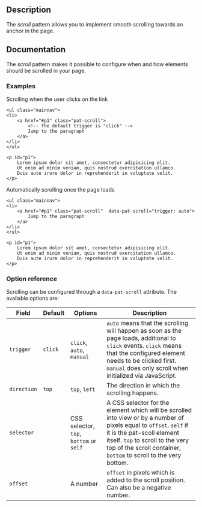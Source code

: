 ## Description

The _scroll_ pattern allows you to implement smooth scrolling towards an anchor in the page.

## Documentation

The _scroll_ pattern makes it possible to configure when and how elements
should be scrolled in your page.

### Examples

Scrolling when the user clicks on the link

    <ul class="mainnav">
    <li>
        <a href="#p1" class="pat-scroll">
            <!-- The default trigger is "click" -->
            Jump to the paragraph
        </a>
    </li>
    </ul>

    <p id="p1">
        Lorem ipsum dolor sit amet, consectetur adipisicing elit.
        Ut enim ad minim veniam, quis nostrud exercitation ullamco.
        Duis aute irure dolor in reprehenderit in voluptate velit.
    </p>

Automatically scrolling once the page loads

    <ul class="mainnav">
    <li>
        <a href="#p1" class="pat-scroll"  data-pat-scroll="trigger: auto">
            Jump to the paragraph
        </a>
    </li>
    </ul>

    <p id="p1">
        Lorem ipsum dolor sit amet, consectetur adipisicing elit.
        Ut enim ad minim veniam, quis nostrud exercitation ullamco.
        Duis aute irure dolor in reprehenderit in voluptate velit.
    </p>

### Option reference

Scrolling can be configured through a `data-pat-scroll` attribute.
The available options are:

| Field       | Default                               | Options                                   | Description                                                                                                                                                                                                                                               |
| ----------- | ------------------------------------- | ----------------------------------------- | ----------------------------------------------------------------------------------------------------------------------------------------------------------------------------------------------------------------------------------------------------------|
| `trigger`   | `click`                               | `click`, `auto`, `manual`                 | `auto` means that the scrolling will happen as soon as the page loads, additional to `click` events. `click` means that the configured element needs to be clicked first. `manual` does only scroll when initialized via JavaScript.                      |
| `direction` | `top`                                 | `top`, `left`                             | The direction in which the scrolling happens.                                                                                                                                                                                                             |
| `selector`  |                                       | CSS selector, `top`, `bottom` or `self`   | A CSS selector for the element which will be scrolled into view or by a number of pixels equal to `offset`. `self` if it is the pat-scoll element itself. `top` to scroll to the very top of the scroll container, `bottom` to scroll to the very bottom. |
| `offset`    |                                       | A number                                  | `offset` in pixels which is added to the scroll position. Can also be a negative number.                                                                                                                                                                  |
